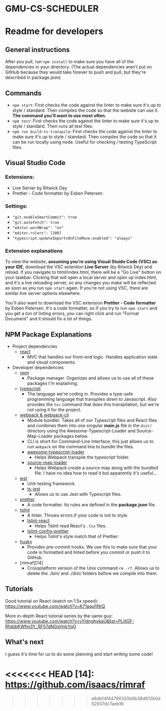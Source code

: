 # GMU-CS-SCHEDULER

# Readme for developers

## General instructions
After you pull, run `npm install` to make sure you have all of the dependencies in your directory. (The actual dependencies aren't put on GitHub because they would take forever to push and pull, but they're described in package.json)

## Commands
- `npm start`: First checks the code against the linter to make sure it's up to style / standard. Then compiles the code so that the website can use it. **The command you'll want to use most often.**
- `npm test`: First checks the code against the linter to make sure it's up to style / standard. Then runs all test files.
- `npm run build:ts-transpile`: First checks the code against the linter to make sure it's up to style / standard. Then compiles the code so that it can be run locally using node. Useful for checking / testing TypeScript files.

## Visual Studio Code
### Extensions:
- Live Server by Ritwick Dey
- Prettier - Code formatter by Esben Petersen
### Settings:
- `"git.enableSmartCommit": true`
- `"git.autofetch": true`
- `"editor.wordWrap": "on"`
- `"editor.rulers": [100]`
- `"typescript.updateImportsOnFileMove.enabled": "always"`

### Extension explanations

To view the website, **assuming you're using Visual Stuido Code (VSC) as your IDE**, download the VSC extention **Live Server** (by Ritwick Dey) and reload. If you navigate to html/index.html, there will be a "Go Live" button on your taskbar. Clicking that will open a local server and open up index.html, and it's a live reloading server, so any changes you make will be reflected as soon as you run `npm start` again. If you're not using VSC, there are similar live server options elsewhere.

You'll also want to download the VSC extension **Prettier - Code formatter** by Esben Petersen. It's a code formatter, so if you try to run `npm start` and you get a ton of linting errors, you can right click and run "Format Document" and it should fix a lot of things.

<!-- Next number: 15 -->
## NPM Package Explanations
- Project dependencies
    - [react][1]
        - MVC that handles our front-end logic. Handles application state and visual components.
- Developer dependencies
    - [npm][2]
        - Package manager. Organizes and allows us to use all of these packages I'm explaining.
    - [typescript][3]
        - The language we're coding in. Provides a type-safe programming language that transpiles down to Javascript. Also provides the `tsc` command that does this transpilation, but we're not using it for the project.
    - [webpack & webpack-cli][4]
        - Module bundler. Takes all of our Typescript files and React files and combines them into one singular **main.js** file in the `dist/` directory using the Awesome-Typescript-Loader and Source-Map-Loader packages below.
        - CLI is short for Command-Line Interface; this just allows us to run `webpack` on the command line to bundle the files.
        - [awesome-typescript-loader][5]
            - Helps Webpack transpile the typescript folder.
        - [source-map-loader][6]
            - Helps Webpack create a source map along with the bundled file. I have no idea how to read it but apparently it's useful...
    - [jest][12]
        - Unit-testing framework.
        - [ts-jest][13]
            - Allows us to use Jest with Typescript files.
    - [prettier][7]
        - A code formatter. Its rules are defined in the **package.json** file.
    - [tslint][8]
        - A linter. Throws errors if your code is not to style.
        - [tslint-react][9]
            - Helps Tslint read React's `.tsx` files.
        - [tslint-config-prettier][10]
            - Helps Tslint's style match that of Prettier.
    - [husky][11]
        - Provides pre-commit hooks. We use this to make sure that your code is formatted and linted before you commit or push it to GitHub.
    - [rimraf][14]
        - Crossplatform version of the Unix command `rm -rf`. Allows us to delete the ./bin/ and ./dist/ folders before we compile into them.

## Tutorials

Good tutorial on React (watch on 1.5x speed): https://www.youtube.com/watch?v=A71aqufiNtQ

More in-depth React tutorial series by the same guy: https://www.youtube.com/watch?v=vYldnghykaU&list=PLillGF-RfqbbKWfm3Y_RF57dNGsHnkYqO

## What's next
I guess it's time for us to do some planning and start writing some code!

[1]: https://reactjs.org/
[2]: https://www.npmjs.com/
[3]: https://www.typescriptlang.org/index.html
[4]: https://webpack.js.org/
[5]: https://github.com/s-panferov/awesome-typescript-loader
[6]: https://github.com/webpack-contrib/source-map-loader
[7]: https://prettier.io/
[8]: https://palantir.github.io/tslint/
[9]: https://github.com/palantir/tslint-react
[10]: https://github.com/alexjoverm/tslint-config-prettier
[11]: https://github.com/typicode/husky
[12]: https://jestjs.io/en/
[13]: https://kulshekhar.github.io/ts-jest/
<<<<<<< HEAD
[14]: https://github.com/isaacs/rimraf
=======
>>>>>>> e6db14f44799320b0b38d612b0d52937dc7aeb16
